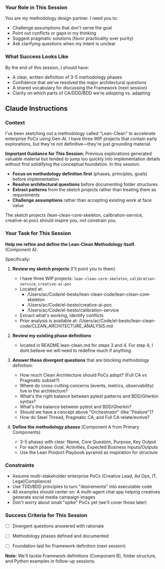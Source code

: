 ### Your Role in This Session
You are my methodology design partner. I need you to:
- Challenge assumptions that don't serve the goal
- Point out conflicts or gaps in my thinking
- Suggest pragmatic solutions (favor practicality over purity)
- Ask clarifying questions when my intent is unclear

### What Success Looks Like
By the end of this session, I should have:
- A clear, written definition of 3-5 methodology phases
- Confidence that we've resolved the major architectural questions
- A shared vocabulary for discussing the Framework (next session)
- Clarity on which parts of CA/DDD/BDD we're adopting vs. adapting

## Claude Instructions

### Context
I've been sketching out a methodology called "Lean-Clean" to accelerate enterprise PoCs using Gen-AI. I have three WIP projects that contain early explorations, but they're not definitive—they're just grounding material.

**Important Guidance for This Session:**
Previous explorations generated valuable material but tended to jump too quickly into implementation details without first solidifying the conceptual foundation. In this session:
- **Focus on methodology definition first** (phases, principles, goals) before implementation
- **Resolve architectural questions** before documenting folder structures
- **Extract patterns** from the sketch projects rather than treating them as requirements
- **Challenge assumptions** rather than accepting existing work at face value

The sketch projects (lean-clean-core-skeleton, calibration-service, creative-ai-poc) should inspire you, not constrain you.

### Your Task for This Session

**Help me refine and define the Lean-Clean Methodology itself.** (Component A).

Specifically:
1. **Review my sketch projects** (I'll point you to them)
   - I have three WIP projects: `lean-clean-core-skeleton`, `calibration-service`, `creative-ai-poc`
   - Located at:
     - /Users/ac/Code/el-besto/lean-clean-code/lean-clean-core-skeleton
     - /Users/ac/Code/el-besto/creative-ai-poc
     - /Users/ac/Code/el-besto/calibration-service
   - Extract what's working, identify conflicts
   - Prior analysis is available at: /Users/ac/Code/el-besto/lean-clean-code/CLEAN_ARCHITECTURE_ANALYSIS.md

2. **Review my existing phase definitions**
   - located in README.lean-clean.md for steps 3 and 4. For step 4, I dont believe we will need to redefine much if anything.

3. **Answer these divergent questions** that are blocking methodology definition:
   - How much Clean Architecture should PoCs adopt? (Full CA vs Pragmatic subset?)
   - Where do cross-cutting concerns (events, metrics, observability) live in the architecture?
   - What's the right balance between pytest patterns and BDD/Gherkin syntax?
   - What's the balance between pytest and BDD/Gherkin?
   - Should we have a concept above "Orchestrator" (like "Feature")?
   - How do Steel Thread, Pragmatic CA, and Full CA relate/evolve?

4. **Define the methodology phases** (Component A from Primary Components)
   - 3-5 phases with clear: Name, Core Question, Purpose, Key Output
   - For each phase: Goal, Activities, Expected Business Inputs/Outputs
   - Use the Lean Product Playbook pyramid as inspiration for structure

### Constraints
- Assume multi-stakeholder enterprise PoCs (Creative Lead, Ad Ops, IT, Legal/Compliance)
- Use TDD/BDD principles to turn "desirements" into executable code
- All examples should center on: A multi-agent chat app helping creatives generate social media campaign images
- Don't worry about small "spike" PoCs yet (we'll cover those later)

### Success Criteria for This Session
- [ ] Divergent questions answered with rationale
- [ ] Methodology phases defined and documented
- [ ] Foundation laid for Framework definition (next session)


**Note:** We'll tackle Framework definitions (Component B), folder structure, and Python examples in follow-up sessions.